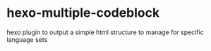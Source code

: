 # hexo-multiple-codeblock
hexo plugin to output a simple html structure to manage for specific language sets

